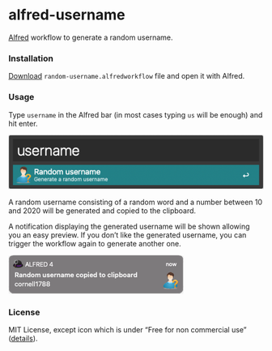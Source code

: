 # alfred-username

[Alfred](https://www.alfredapp.com/) workflow to generate a random username.

### Installation

[Download](blob/main/random-username.alfredworkflow?raw=true) `random-username.alfredworkflow` file and open it with Alfred.

### Usage

Type `username` in the Alfred bar (in most cases typing `us` will be enough) and hit enter.

![screenshot-input](screenshot-input.png)

A random username consisting of a random word and a number between 10 and 2020 will be generated and copied to the clipboard.

A notification displaying the generated username will be shown allowing you an easy preview. If you don’t like the generated username, you can trigger the workflow again to generate another one.

![screenshot-notification](screenshot-notification.png)

### License

MIT License, except icon which is under “Free for non commercial use” ([details](LICENSE.md#license-for-the-icon)).

